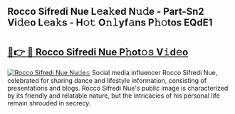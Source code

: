 ## Rocco Sifredi Nue L𝚎a𝚔ed N𝚞𝚍e - Part-Sn2 Vi𝚍𝚎o L𝚎a𝚔s - H𝚘𝚝 O𝚗𝚕yf𝚊ns P𝚑𝚘tos EQdE1

# <h2><a href="http://kfdwhu.oniu.top/?m=Rocco+Sifredi+Nue">🔗👉 🔴 Rocco Sifredi Nue P𝚑ot𝚘𝚜 V𝚒d𝚎o</a></h2>

[![Rocco Sifredi Nue Nu𝚍e𝚜](https://i.imgur.com/0qMVB7G.gif)](http://kfdwhu.oniu.top/?m=Rocco+Sifredi+Nue)
Social media influencer Rocco Sifredi Nue, celebrated for sharing dance and lifestyle information, consisting of presentations and blogs. Rocco Sifredi Nue's public image is characterized by its friendly and relatable nature, but the intricacies of his personal life remain shrouded in secrecy.  
